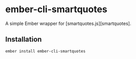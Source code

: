 # ember-cli-smartquotes

A simple Ember wrapper for [smartquotes.js][smartquotes].

## Installation

    ember install ember-cli-smartquotes

